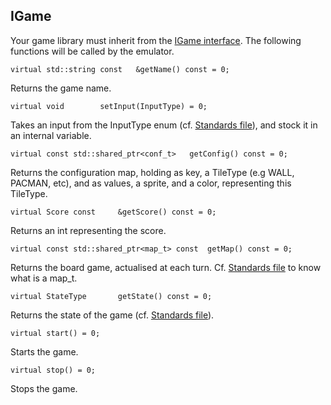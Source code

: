 IGame
----------------------

Your game library must inherit from the [IGame interface](../emulator/Game/IGame.hpp). The following functions will be called by the emulator.


    virtual std::string const	&getName() const = 0;

Returns the game name.

    virtual void		setInput(InputType) = 0;

Takes an input from the InputType enum (cf. [Standards file](../emulator/Standards.hpp)), and stock it in an internal variable.

    virtual const std::shared_ptr<conf_t>	getConfig() const = 0;

Returns the configuration map, holding as key, a TileType (e.g WALL, PACMAN, etc), and as values, a sprite, and a color, representing this TileType.

    virtual Score const		&getScore() const = 0;

Returns an int representing the score.

    virtual const std::shared_ptr<map_t> const	getMap() const = 0;

Returns the board game, actualised at each turn. Cf. [Standards file](../emulator/Standards.hpp) to know what is a map_t.

    virtual StateType		getState() const = 0;

Returns the state of the game (cf. [Standards file](../emulator/Standards.hpp)).

    virtual start() = 0;

Starts the game.

    virtual stop() = 0;

Stops the game.
